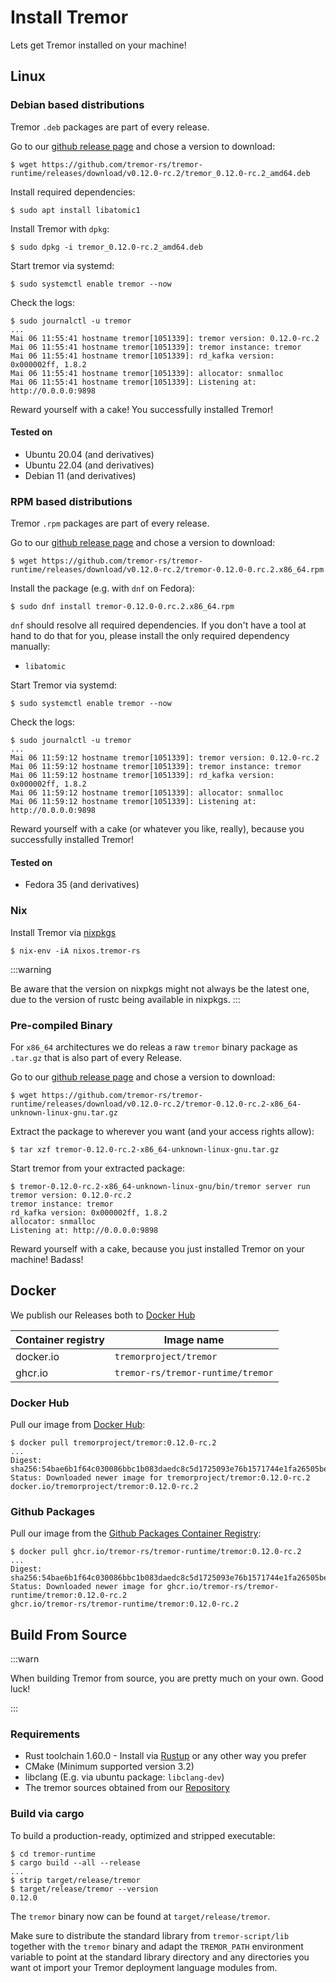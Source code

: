 # Install Tremor

Lets get Tremor installed on your machine!

## Linux

### Debian based distributions

Tremor `.deb` packages are part of every release. 

Go to our [github release page](https://github.com/tremor-rs/tremor-runtime/releases) and chose a version to download:

```console
$ wget https://github.com/tremor-rs/tremor-runtime/releases/download/v0.12.0-rc.2/tremor_0.12.0-rc.2_amd64.deb
```

Install required dependencies:

```console
$ sudo apt install libatomic1
```

Install Tremor with `dpkg`:

```
$ sudo dpkg -i tremor_0.12.0-rc.2_amd64.deb
```

Start tremor via systemd:

```
$ sudo systemctl enable tremor --now
```

Check the logs:

```
$ sudo journalctl -u tremor
...
Mai 06 11:55:41 hostname tremor[1051339]: tremor version: 0.12.0-rc.2
Mai 06 11:55:41 hostname tremor[1051339]: tremor instance: tremor
Mai 06 11:55:41 hostname tremor[1051339]: rd_kafka version: 0x000002ff, 1.8.2
Mai 06 11:55:41 hostname tremor[1051339]: allocator: snmalloc
Mai 06 11:55:41 hostname tremor[1051339]: Listening at: http://0.0.0.0:9898
```

Reward yourself with a cake! You successfully installed Tremor!

#### Tested on

* Ubuntu 20.04 (and derivatives)
* Ubuntu 22.04 (and derivatives)
* Debian 11 (and derivatives)

### RPM based distributions

Tremor `.rpm` packages are part of every release.

Go to our [github release page](https://github.com/tremor-rs/tremor-runtime/releases) and chose a version to download:

```console
$ wget https://github.com/tremor-rs/tremor-runtime/releases/download/v0.12.0-rc.2/tremor-0.12.0-0.rc.2.x86_64.rpm
```

Install the package (e.g. with `dnf` on Fedora):

```console
$ sudo dnf install tremor-0.12.0-0.rc.2.x86_64.rpm
```

`dnf` should resolve all required dependencies. If you don't have a tool at hand to do that for you,
please install the only required dependency manually:

 - `libatomic` 

Start Tremor via systemd:

```
$ sudo systemctl enable tremor --now
```

Check the logs:

```
$ sudo journalctl -u tremor
...
Mai 06 11:59:12 hostname tremor[1051339]: tremor version: 0.12.0-rc.2
Mai 06 11:59:12 hostname tremor[1051339]: tremor instance: tremor
Mai 06 11:59:12 hostname tremor[1051339]: rd_kafka version: 0x000002ff, 1.8.2
Mai 06 11:59:12 hostname tremor[1051339]: allocator: snmalloc
Mai 06 11:59:12 hostname tremor[1051339]: Listening at: http://0.0.0.0:9898
```

Reward yourself with a cake (or whatever you like, really), because you successfully installed Tremor!

#### Tested on

* Fedora 35 (and derivatives)

### Nix

Install Tremor via [nixpkgs](https://github.com/NixOS/nixpkgs/blob/master/pkgs/tools/misc/tremor-rs/default.nix)

```console
$ nix-env -iA nixos.tremor-rs
```

:::warning

Be aware that the version on nixpkgs might not always be the latest one, due to the version of rustc being available in nixpkgs.
:::

### Pre-compiled Binary

For `x86_64` architectures we do releas a raw `tremor` binary package as `.tar.gz` that is also part of every Release.

Go to our [github release page](https://github.com/tremor-rs/tremor-runtime/releases) and chose a version to download:

```console
$ wget https://github.com/tremor-rs/tremor-runtime/releases/download/v0.12.0-rc.2/tremor-0.12.0-rc.2-x86_64-unknown-linux-gnu.tar.gz
```

Extract the package to wherever you want (and your access rights allow):

```console
$ tar xzf tremor-0.12.0-rc.2-x86_64-unknown-linux-gnu.tar.gz
```

Start tremor from your extracted package:

```console
$ tremor-0.12.0-rc.2-x86_64-unknown-linux-gnu/bin/tremor server run
tremor version: 0.12.0-rc.2
tremor instance: tremor
rd_kafka version: 0x000002ff, 1.8.2
allocator: snmalloc
Listening at: http://0.0.0.0:9898
```

Reward yourself with a cake, because you just installed Tremor on your machine! Badass!

## Docker

We publish our Releases both to [Docker Hub](https://hub.docker.com/r/tremorproject/tremor)


| Container registry | Image name                        |
| ------------------ | --------------------------------- |
| docker.io          | `tremorproject/tremor`            |
| ghcr.io            | `tremor-rs/tremor-runtime/tremor` |

### Docker Hub

Pull our image from [Docker Hub](https://hub.docker.com/r/tremorproject/tremor):

```console
$ docker pull tremorproject/tremor:0.12.0-rc.2
...
Digest: sha256:54bae6b1f64c030086bbc1b083daedc8c5d1725093e76b1571744e1fa26505be
Status: Downloaded newer image for tremorproject/tremor:0.12.0-rc.2
docker.io/tremorproject/tremor:0.12.0-rc.2
```

### Github Packages

Pull our image from the [Github Packages Container Registry](https://ghcr.io):

```console
$ docker pull ghcr.io/tremor-rs/tremor-runtime/tremor:0.12.0-rc.2
...
Digest: sha256:54bae6b1f64c030086bbc1b083daedc8c5d1725093e76b1571744e1fa26505be
Status: Downloaded newer image for ghcr.io/tremor-rs/tremor-runtime/tremor:0.12.0-rc.2
ghcr.io/tremor-rs/tremor-runtime/tremor:0.12.0-rc.2
```

## Build From Source

:::warn

When building Tremor from source, you are pretty much on your own. Good luck!

:::

### Requirements

* Rust toolchain 1.60.0 - Install via [Rustup](https://rustup.rs/) or any other way you prefer
* CMake (Minimum supported version 3.2)
* libclang (E.g. via ubuntu package: `libclang-dev`)
* The tremor sources obtained from our [Repository](https://github.com/tremor-rs/tremor-runtime)

### Build via cargo

To build a production-ready, optimized and stripped executable:

```console
$ cd tremor-runtime
$ cargo build --all --release
...
$ strip target/release/tremor
$ target/release/tremor --version
0.12.0
```

The `tremor` binary now can be found at `target/release/tremor`.

Make sure to distribute the standard library from `tremor-script/lib` together with the `tremor` binary and adapt the `TREMOR_PATH` environment variable
to point at the standard library directory and any directories you want ot import your Tremor deployment language modules from.